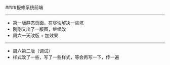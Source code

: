 ####报修系统前端
***
+	第一版静态页面，在尽快解决一些坑
+	刚刚又出了一版图，继续改
+	周六一天改版 + 加效果
***
+	周六第二版（调试）
+	样式改了一些，写了一些样式，等会再写一下，传一遍
